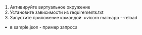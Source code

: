 1. Активируйте виртуальное окружение
2. Установите зависимости из requirements.txt
3. Запустите приложение командой:
   uvicorn main:app --reload 

- в sample.json - пример запроса
